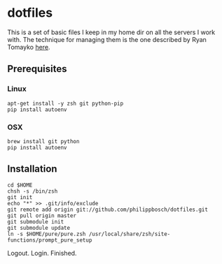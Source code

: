 dotfiles
========

This is a set of basic files I keep in my home dir on all the servers 
I work with. The technique for managing them is the one described by
Ryan Tomayko [here](https://github.com/rtomayko/dotfiles#readme).

Prerequisites
-------------

### Linux

    apt-get install -y zsh git python-pip
    pip install autoenv


### OSX

    brew install git python
    pip install autoenv


Installation
------------

    cd $HOME
    chsh -s /bin/zsh
    git init
    echo "*" >> .git/info/exclude
    git remote add origin git://github.com/philippbosch/dotfiles.git
    git pull origin master
    git submodule init
    git submodule update
    ln -s $HOME/pure/pure.zsh /usr/local/share/zsh/site-functions/prompt_pure_setup

Logout. Login. Finished.
